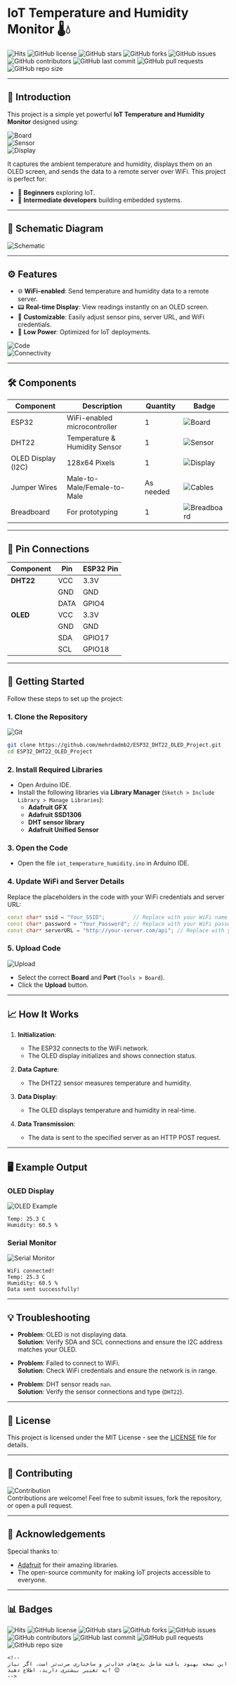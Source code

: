 # IoT Temperature and Humidity Monitor 🌡️💧

![Hits](https://hits.seeyoufarm.com/api/count/incr/badge.svg?url=https%3A%2F%2Fgithub.com%2Fmehrdadmb2%2FESP32_DHT22_OLED_Project&count_bg=%2379C83D&title_bg=%23555555&icon=github.svg&icon_color=%23E7E7E7&title=visits&edge_flat=false)
![GitHub license](https://img.shields.io/github/license/mehrdadmb2/ESP32_DHT22_OLED_Project)
![GitHub stars](https://img.shields.io/github/stars/mehrdadmb2/ESP32_DHT22_OLED_Project?style=social)
![GitHub forks](https://img.shields.io/github/forks/mehrdadmb2/ESP32_DHT22_OLED_Project?style=social)
![GitHub issues](https://img.shields.io/github/issues/mehrdadmb2/ESP32_DHT22_OLED_Project)
![GitHub contributors](https://img.shields.io/github/contributors/mehrdadmb2/ESP32_DHT22_OLED_Project)
![GitHub last commit](https://img.shields.io/github/last-commit/mehrdadmb2/ESP32_DHT22_OLED_Project)
![GitHub pull requests](https://img.shields.io/github/issues-pr/mehrdadmb2/ESP32_DHT22_OLED_Project)
![GitHub repo size](https://img.shields.io/github/repo-size/mehrdadmb2/ESP32_DHT22_OLED_Project)

---

## 📜 Introduction

This project is a simple yet powerful **IoT Temperature and Humidity Monitor** designed using:

![Board](https://img.shields.io/badge/Board-ESP32-%2344CC11?style=plastic&logo=esp32&logoColor=white)  
![Sensor](https://img.shields.io/badge/Sensor-DHT22-%23FFCC00?style=plastic&logo=sensor&logoColor=black)  
![Display](https://img.shields.io/badge/Display-OLED-%237D7D7D?style=plastic&logo=display&logoColor=white)

It captures the ambient temperature and humidity, displays them on an OLED screen, and sends the data to a remote server over WiFi. This project is perfect for:
- 🌟 **Beginners** exploring IoT.
- 🚀 **Intermediate developers** building embedded systems.

---

## 📸 Schematic Diagram

![Schematic](PIC/Schematic.png)

---

## ⚙️ Features

- 🌐 **WiFi-enabled**: Send temperature and humidity data to a remote server.
- 📟 **Real-time Display**: View readings instantly on an OLED screen.
- 🔧 **Customizable**: Easily adjust sensor pins, server URL, and WiFi credentials.
- 🔋 **Low Power**: Optimized for IoT deployments.

![Code](https://img.shields.io/badge/Code-Arduino%20C-%234078D7?style=plastic&logo=arduino&logoColor=white)  
![Connectivity](https://img.shields.io/badge/Connectivity-WiFi-%230077B5?style=plastic&logo=wifi&logoColor=white)

---

## 🛠️ Components

| **Component**         | **Description**               | **Quantity** | **Badge**                                |
|-----------------------|------------------------------|--------------|------------------------------------------|
| ESP32                 | WiFi-enabled microcontroller | 1            | ![Board](https://img.shields.io/badge/Board-ESP32-%2344CC11?style=plastic&logo=esp32&logoColor=white) |
| DHT22                 | Temperature & Humidity Sensor| 1            | ![Sensor](https://img.shields.io/badge/Sensor-DHT22-%23FFCC00?style=plastic&logo=sensor&logoColor=black) |
| OLED Display (I2C)    | 128x64 Pixels                 | 1            | ![Display](https://img.shields.io/badge/Display-OLED-%237D7D7D?style=plastic&logo=display&logoColor=white) |
| Jumper Wires          | Male-to-Male/Female-to-Male   | As needed    | ![Cables](https://img.shields.io/badge/Wires-Jumper-%23FF6347?style=plastic&logo=wireguard&logoColor=black) |
| Breadboard            | For prototyping              | 1            | ![Breadboard](https://img.shields.io/badge/Tools-Breadboard-%23F9D342?style=plastic&logo=tools&logoColor=black) |

---

## 🔌 Pin Connections

| **Component** | **Pin** | **ESP32 Pin** |
|---------------|---------|---------------|
| **DHT22**     | VCC     | 3.3V          |
|               | GND     | GND           |
|               | DATA    | GPIO4         |
| **OLED**      | VCC     | 3.3V          |
|               | GND     | GND           |
|               | SDA     | GPIO17        |
|               | SCL     | GPIO18        |

---

## 🚀 Getting Started

Follow these steps to set up the project:

### **1. Clone the Repository**
![Git](https://img.shields.io/badge/Command-Git-%23F1502F?style=plastic&logo=git&logoColor=white)
```bash
git clone https://github.com/mehrdadmb2/ESP32_DHT22_OLED_Project.git
cd ESP32_DHT22_OLED_Project
```

### **2. Install Required Libraries**
- Open Arduino IDE.  
- Install the following libraries via **Library Manager** (`Sketch > Include Library > Manage Libraries`):  
  - **Adafruit GFX**  
  - **Adafruit SSD1306**  
  - **DHT sensor library**  
  - **Adafruit Unified Sensor**  

### **3. Open the Code**
- Open the file `iot_temperature_humidity.ino` in Arduino IDE.

### **4. Update WiFi and Server Details**
Replace the placeholders in the code with your WiFi credentials and server URL:
```cpp
const char* ssid = "Your_SSID";         // Replace with your WiFi name
const char* password = "Your_Password"; // Replace with your WiFi password
const char* serverURL = "http://your-server.com/api"; // Replace with your server URL
```

### **5. Upload Code**
![Upload](https://img.shields.io/badge/Step-Upload%20Code-%234CC417?style=plastic&logo=codefactor&logoColor=white)
- Select the correct **Board** and **Port** (`Tools > Board`).
- Click the **Upload** button.

---

## 📈 How It Works

1. **Initialization**:
   - The ESP32 connects to the WiFi network.
   - The OLED display initializes and shows connection status.

2. **Data Capture**:
   - The DHT22 sensor measures temperature and humidity.

3. **Data Display**:
   - The OLED displays temperature and humidity in real-time.

4. **Data Transmission**:
   - The data is sent to the specified server as an HTTP POST request.

---

## 🖥️ Example Output

### **OLED Display**
![OLED Example](https://img.shields.io/badge/OLED%20Output-Example-%234DD0E1?style=plastic&logo=display&logoColor=black)
```
Temp: 25.3 C
Humidity: 60.5 %
```

### **Serial Monitor**
![Serial Monitor](https://img.shields.io/badge/Monitor-Serial%20Output-%2345A1FF?style=plastic&logo=logseq&logoColor=white)
```
WiFi connected!
Temp: 25.3 C
Humidity: 60.5 %
Data sent successfully!
```

---

## 💡 Troubleshooting

- **Problem**: OLED is not displaying data.  
  **Solution**: Verify SDA and SCL connections and ensure the I2C address matches your OLED.

- **Problem**: Failed to connect to WiFi.  
  **Solution**: Check WiFi credentials and ensure the network is in range.

- **Problem**: DHT sensor reads `nan`.  
  **Solution**: Verify the sensor connections and type (`DHT22`).

---

## 📜 License

This project is licensed under the MIT License - see the [LICENSE](LICENSE) file for details.

---

## 🤝 Contributing

![Contribution](https://img.shields.io/badge/Contribute-Welcome-%23FF6F61?style=plastic&logo=github&logoColor=white)  
Contributions are welcome! Feel free to submit issues, fork the repository, or open a pull request.

---

## 🌟 Acknowledgements

Special thanks to:
- [Adafruit](https://www.adafruit.com/) for their amazing libraries.
- The open-source community for making IoT projects accessible to everyone.

---

## 📊 Badges

![Hits](https://hits.seeyoufarm.com/api/count/incr/badge.svg?url=https%3A%2F%2Fgithub.com%2Fmehrdadmb2%2FESP32_DHT22_OLED_Project&count_bg=%2379C83D&title_bg=%23555555&icon=github.svg&icon_color=%23E7E7E7&title=visits&edge_flat=false)
![GitHub license](https://img.shields.io/github/license/mehrdadmb2/ESP32_DHT22_OLED_Project)
![GitHub stars](https://img.shields.io/github/stars/mehrdadmb2/ESP32_DHT22_OLED_Project?style=social)
![GitHub forks](https://img.shields.io/github/forks/mehrdadmb2/ESP32_DHT22_OLED_Project?style=social)
![GitHub issues](https://img.shields.io/github/issues/mehrdadmb2/ESP32_DHT22_OLED_Project)
![GitHub contributors](https://img.shields.io/github/contributors/mehrdadmb2/ESP32_DHT22_OLED_Project)
![GitHub last commit](https://img.shields.io/github/last-commit/mehrdadmb2/ESP32_DHT22_OLED_Project)
![GitHub pull requests](https://img.shields.io/github/issues-pr/mehrdadmb2/ESP32_DHT22_OLED_Project)
![GitHub repo size](https://img.shields.io/github/repo-size/mehrdadmb2/ESP32_DHT22_OLED_Project)
```
<!--
این نسخه بهبود یافته شامل بدج‌های جذاب‌تر و ساختاری مرتب‌تر است. اگر نیاز به تغییر بیشتری دارید، اطلاع دهید! 😊
-->
